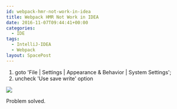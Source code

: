 ```yaml
---
id: webpack-hmr-not-work-in-idea
title: Webpack HMR Not Work in IDEA
date: 2016-11-07T09:44:41+00:00
categories:
  - IDE
tags:
  - IntelliJ-IDEA
  - Webpack
layout: SpacePost
---
```




  1. goto 'File | Settings | Appearance & Behavior | System Settings';
  2. uncheck 'Use save write' option

![](https://user-images.githubusercontent.com/5960988/48595804-414e9980-e991-11e8-9582-113c7048e340.jpg)

Problem solved.
